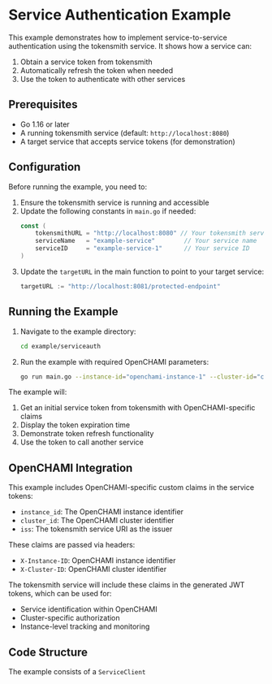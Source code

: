 # Service Authentication Example

This example demonstrates how to implement service-to-service authentication using the tokensmith service. It shows how a service can:
1. Obtain a service token from tokensmith
2. Automatically refresh the token when needed
3. Use the token to authenticate with other services

## Prerequisites

- Go 1.16 or later
- A running tokensmith service (default: `http://localhost:8080`)
- A target service that accepts service tokens (for demonstration)

## Configuration

Before running the example, you need to:

1. Ensure the tokensmith service is running and accessible
2. Update the following constants in `main.go` if needed:
   ```go
   const (
       tokensmithURL = "http://localhost:8080" // Your tokensmith service URL
       serviceName   = "example-service"        // Your service name
       serviceID     = "example-service-1"      // Your service ID
   )
   ```
3. Update the `targetURL` in the main function to point to your target service:
   ```go
   targetURL := "http://localhost:8081/protected-endpoint"
   ```

## Running the Example

1. Navigate to the example directory:
   ```bash
   cd example/serviceauth
   ```

2. Run the example with required OpenCHAMI parameters:
   ```bash
   go run main.go --instance-id="openchami-instance-1" --cluster-id="cluster-1"
   ```

The example will:
1. Get an initial service token from tokensmith with OpenCHAMI-specific claims
2. Display the token expiration time
3. Demonstrate token refresh functionality
4. Use the token to call another service

## OpenCHAMI Integration

This example includes OpenCHAMI-specific custom claims in the service tokens:

- `instance_id`: The OpenCHAMI instance identifier
- `cluster_id`: The OpenCHAMI cluster identifier
- `iss`: The tokensmith service URI as the issuer

These claims are passed via headers:
- `X-Instance-ID`: OpenCHAMI instance identifier
- `X-Cluster-ID`: OpenCHAMI cluster identifier

The tokensmith service will include these claims in the generated JWT tokens, which can be used for:
- Service identification within OpenCHAMI
- Cluster-specific authorization
- Instance-level tracking and monitoring

## Code Structure

The example consists of a `ServiceClient`